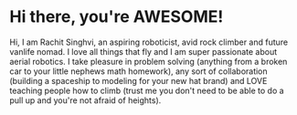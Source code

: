 # Hi there, you're AWESOME!

Hi, I am Rachit Singhvi, an aspiring roboticist, avid rock climber and future vanlife nomad. I love all things that fly and I am super passionate about aerial robotics. I take pleasure in problem solving (anything from a broken car to your little nephews math homework), any sort of collaboration (building a spaceship to modeling for your new hat brand) and LOVE teaching people how to climb (trust me you don't need to be able to do a pull up and you're not afraid of heights).
